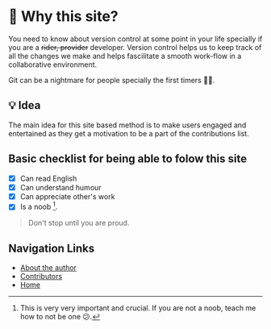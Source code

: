 # 🤔 Why this site?

You need to know about version control at some point in your life specially if you are a ~~rider, provider~~ developer. Version control helps us to keep track of all the changes we make and helps fascilitate a smooth work-flow in a collaborative environment.

Git can be a nightmare for people specially the first timers 👶🏻.

## 💡 Idea

The main idea for this site based method is to make users engaged and entertained as they get a motivation to be a part of the contributions list.

## Basic checklist for being able to folow this site

- [x] Can read English
- [x] Can understand humour
- [x] Can appreciate other's work
- [x] Is a noob [^1].

[^1]: This is very very important and crucial. If you are not a noob, teach me how to not be one 😕. 

> Don't stop until you are proud.

## Navigation Links

- [About the author](../About_Me)
- [Contributors](../COntributors)
- [Home](../README.md)